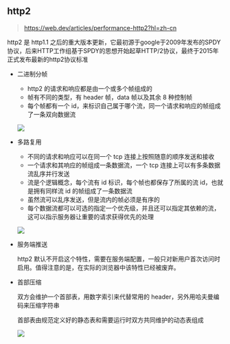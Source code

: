 ## http2

> https://web.dev/articles/performance-http2?hl=zh-cn

http2 是 http1.1 之后的重大版本更新，它最初源于google于2009年发布的SPDY协议，后来HTTP工作组基于SPDY的思想开始起草HTTP/2协议，最终于2015年正式发布最新的http2协议标准

- 二进制分帧

  - http2 的请求和响应都是由一个或多个帧组成的
  - 帧有不同的类型，有 header 帧，data 帧以及其余 8 种控制帧
  - 每个帧都有一个 id，来标识自己属于哪个流，同一个请求和响应的帧组成了一条双向数据流

  ![](https://web.dev/static/articles/performance-http2/image/http2-streams-messages-e837d74e21e27.svg?hl=zh-cn)

- 多路复用

  - 不同的请求和响应可以在同一个 tcp 连接上按照随意的顺序发送和接收
  - 一个请求和其响应的帧组成一条数据流，一个 tcp 连接上可以有多条数据流乱序并行发送
  - 流是个逻辑概念，每个流有 id 标识，每个帧也都保存了所属的流 id，也就是拥有同样流 id 的帧组成了一条数据流
  - 虽然流可以乱序发送，但是流内的帧必须是有序的
  - 每个数据流都可以可选的指定一个优先级，并且还可以指定其依赖的流，这可以指示服务器让重要的请求获得优先的处理

  ![](https://web.dev/static/articles/performance-http2/image/http2-request-response-861628045d98b.svg?hl=zh-cn)

- 服务端推送

  http2 默认不开启这个特性，需要在服务端配置，一般只对新用户首次访问时启用。值得注意的是，在实际的浏览器中该特性已经被废弃。

- 首部压缩

  双方会维护一个首部表，用数字索引来代替常用的 header，另外用哈夫曼编码来压缩字符串

  首部表由规范定义好的静态表和需要运行时双方共同维护的动态表组成

  ![](https://web.dev/static/articles/performance-http2/image/hpack-header-compression-e6c0e0b7b99c6.svg?hl=zh-cn)

